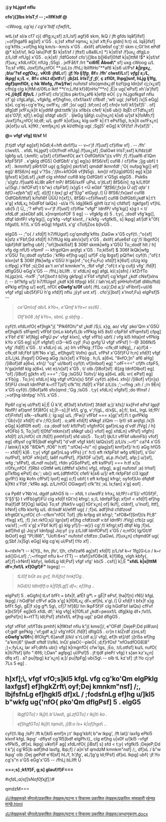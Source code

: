 **:j:y hLjgsf nflu**

**cfo\'j{\]lbs lrlsT;f -- ;+lIfKtdf @**

*-cWoog, cg\'ej / cg\'e\'ltdf cfwfl/t\_*

wtL{sf sl/a cf7 cj{ dflg;x¿sf\] z/L/sf\] agf}6 skm, lkQ / jft gfds
lqåf\]ifsf\] ;+of\]hgaf6 ag\]sf\] x\'G5 . s;}sf xftsf rqmx¿ s;}sf xft;Fu
gldn\] h:t} oL lqå\]ifsf\] cg\'kflts ;+of\]hg klg km/s--km/s x\'G5 .
dxlif{ afUe6sf cg\';f/ skm c;Gt\'lnt ePdf @\* k\|sf/sf, lkQ lalu\|Pdf
\$) k\|sf/sf / jftsf\] u8a8Ln\] \*) k\|sf/sf /f\]ux¿ dfgjLo z/L/df
nfUg\] x\'G5 . o;k\|sf/ ;fdfGotof cfo\'j{\]lbs b\[li6sf\]0fdf k\|s\[lttM
!\$\* k\|sf/sf /f\]ux¿ xfdLnfO{ nfUg ;S5g\\ . jxfFåf/f /lrt **"ci6fË
Åbod\\"** sf\] uxg cWoog u/L To;sf vf6L Joxf\]/fx¿nfO{ **:juL{o /fhLj
lblIftHo\"**af6 k\|s6 ul/Psf ***k\|jrgx¿***, **;b\\u\'?sf *egfOx¿***,
**vKt8 :jfdL**sf\] ***:jf:Yo lj1fg***, **8f= /fh\' clwsf/L**sf\]
***vfg\] s;/L, lkpg\] s;/L \<***, **8f= chLt d\]xtf**sf\] ***:jb\]zL
lrlsT;f ;f/***, **ç zflGt, lhpg\]snf, hLjg lj1fg, dgf\]qmflGt, ç hk
Wofg, /fw\]/fw**\] nufotsf sfo{qmdx¿df bzf{pg ldn\]sf cj;/x¿sf\] cfh{g
clg k\|ftM:d/0fLo lktf **t\'n;L/fd kf}8\]nHo\"**n\] ;Ë\|x ug{\'ePsf\]
xh\'/a\'jfsf\] ***\>L j}bfË 8fo/L*** / jxfFsf\] cfo\'j{\]lbs pkrf/x¿af6
k\|efljt eO{ :j:y hLjgofkgsf nflu cfˆg} cfgLafgL, vfgkfg, ef\]hgfno,
cfxf/laxf/ cflbdf ;\'wf/ ug{ ;lsFbf\] /x\]5 eGg\] s\]xL
cg\'ej÷cg\'e\'ltx¿ oxfFx¿ ;dIf ;\]o/ ug{\] ;bf;on\] of\] cfn\]v tof/
kf/\]sf\]5\' . of\] dfg\]df jxfFx¿k\|lt k\|ydtM gtd:tstfk\'j{s xflb{s
cfef/ k\|s6 ub{} lbjËt cfTdfx¿sf\] a}s\'07jf; xjf\];\\ eGg\] sfdgf
ub{5\' . ljleGg ljåfg\\ cu\|hx¿n\] k\|s6 u/\]sf k\|foMh;f\]
Joxf\]/fx¿nfO{ ld;df; u/L gofF k\|of\]ux¿ klg oxfF k\|:t\'t ePsf5g\\,
h;k\|lt oxfFx¿n\] :jk\|of\]u u/L k\|fKt ;\'emfjx¿n\] yk kl/dfh{g ug{
;Sg\]5\' eGg\] k\'0f{fzf /fv\]sf\]5\' .

**@=‍ vfgf vfg\] tl/sf** M

jf:tjdf vfgf eg\]sf\] hGdl;4÷hft dxf/f\]u -- v\~r\'jf /f\]usf\] cf}iflw
xf\] . -- /fh\' clwsf/L . xfdL hLjgsf\] cGt/fndf nfUg\] /f\]ux¿sf\]
;DalGwt lrlsT;ssf\] k/fdz{df lgbfg u/L l;kmfl/; u/\]sf\] cf}iflwnfO{
ax\'t OdfGbfl/k\"j{s vfP/ ;f\] /f\]uaf6 d\'lQm kfpF5f}F . x\'gklg dfG5\]
OdfGbf/ x\'g\] eg\]s} 8fS6/sf\] cufl8 / cf}iflw ;\]jg ubf{ t xf\] .
lkmnfsf\] pRrf/0f ug{ g;Sg\]n\] pkrf/sf\] qmddf lkmnfdf ;\'O{
nufpg\'kg{\] ef\] eg\]/ 8fS6/n\] eg\] v\'?Ss ;\'/jfn÷kfOG6 vf\]N5g\\ .
km\]l/ nf\]Ug\]dfG5\] eg\] k\|\]d ljjfxsf\] k\|\]dLsf\] ¿kdf clg xhfdsf
cufl8 klg OdfGbf/ x\'G5g\\ elgG5 . Psk6s ;\'s\]gfz /f\]uaf6 kLl8t aRrf
lnP/ 8fS6/sxfF uPsL o\'jtLsf\] 8fS6/n\] :tg k/LIf0f u/\]5g\\ / tkfOFsf\]
t b\"w} cfpFbf\] /x\]g5 t \<Û eGbf *"8fS6/;fx\]a Û of\] afa\' t
bfO÷efph\"sf\] xf\], d\]/f\] t lax\] g} ef'5}g"* elGyg\\ /\] Û
8fS6/;fx\]asf cufl8 OdfGbfl/tfsf\] k/fsfi6f ÛÛÛ h\]xf\];\\,
8fS6/÷cf}iflwsf\] cufl8 OdfGbf/¿kdf k\|:t\'t x\'g\] xfdLx¿ hGdFbf lalQs}
-sl/a !% ldg\]6kl5 gjhft lzz\'n\] cfdfsf\] :tgkfgsf\] vf\]hL ub{5 /\]
Û\_ ;\'? ePsf\] v\~r\'jf /f\]usf\] cf}iflw "vfgf" ldnfP/ vfg\'kg{\] x}g
t \< t/ xfdLdf ;a}eGbf a9L x\]nrqm\\ofOF 5 eg\] -- vfgkfg d} 5 . t;y{,
;dodf vfg\'kg{\], dfqf ldnfP/ vfg\'kg{\], cg\'kfg -vfgf klxnf\_ / k/kfg
-vfgfkl5\_ s\] lkpg\] af/\]df k\"0f{ hfgsf/L h?/L x\'G5 eGg\] hfgsf/L
x\'g\' cTofjZos b\]lvG5 .

elgG5 -- ;\"o{ / xfd\|f\] h7/flUgsf\] cg\'qmdfg\'kflts ;DaGw x\'G5
cyf{t\\ ;\"o{sf\] k\|sfz x\'Fbf;Dd xfd\|f\] h7/flUg klg aln/x\]sf\]
x\'G5 . dxlif{ afue6sf cg\';f/ lbgnfO{ lqbf\]ifdf ljefhg ubf{
;\"of{\]bokl5sf\] \$ 306f skmk\|wfg x\'G5Ù To;;dodf hlt / h\] vfg dg
nfU5 vfpmF -- kfrgzlQm anjfg\\ x\'G5 . To;kl5sf\] \$ 306f lkQk\|wfg
x\'G5Ù To;;dodf oyfzSo ;\'kfRo ef\]hg ug{\] u/f}F clg lbgsf\] pQ/fw{
cyf{t\\ ;\"of{:t klxn\]sf \$ 306f jftk\|wfg x\'G5Ù h\'ga\]nf
;\"o{;Fu;Fu} xfd\|f\] k\]6sf\] clUg klg c:tfpg\] x\'Fbf ;s\];Dd ax\'t
xn\'sf kmnkm\"n, ;fbf vfgf ;\"of{:t x\'g cufj} vfg\' /fd\|f\] dflgG5Ù
eGg\'x\'G5 -- /fhLj bLlIft . t/ xfdLn\] eg\] afgL kl/;s\]sfn\] / kfZrfTo
hLjgz}nL -hxfF ;\"of{\]bof:t b\]Vg gkfpg\] x\'Fbf vfgfsf\] cg\'kfgsf
¿kdf cNsf\]xlns /; -- bf?kfg u/\]/ h7/flUgsf ¿kdf k\]6 ttfpg} k5{ /
lah\'nLsf\] pHHofnf\]df dWo/ftd} ePklg ef\]hg u/\] eof\], nfO{
**cGwfg\'s/0f** ubf{ /ftL ca\]/;Dd a;\]/ vFlbnf\]÷ul/i6 vfgf vfg\]
ub{5f}FÙ h\'g xfd\|f\] nflu ;j{yf unt xf\] . cfo\'j{\]bsf\] x\'lnof;Fu}
elgPsf\]5 --

> *ce\'Qm\\of ab/L kYo+, e\'Qmf kYo+r ss{6\] .*
>
> *OIf\'b08 ;bf kYo+, sbnL g sbfrg ..*

cyf{t\\ xfdLnfO{ ef\]hgk\"j{ "Plk6fOh/"sf ¿kdf /S;L x}g, ao/ vfg\'
pko\'Qm x\'G5Ù ef\]hgkl5 sfFqmf\] vfFbf t}nLo kbfyfL{b vfPklg kl5 8sf/
cfpFbf sfFqmfsf\] cfpg\] x\'Fbf d\'6\' kf\]Ng\] ePgÙ pv\' vfgf klxn\],
vfgf vfFb} ubf{ / vfg kl5 hlta\]nf vfPklg kYo x\'G5 eg\] s\]/f vfgfsf\]
cl3--kl5 cyjf ;Fu} gvfg\'Ù vfgf vfPsf\] !--@ 306fkl5 vfg\' /fd\|f\]
x\'G5 . t/ xfdLn\] oL ;a} lrh vfPklg ;fTDo -cfk;df ldNg\]\_ / a}/f\]4
-cfk;df ldl;Fbf ljift\'No x\'g\]\_ ef\]hgsf\] Vofn} gu/L vfPsf x\'G5f}FÙ
h;n\] xfd\|f\] vfgf z/L/¿kL jfxgsf\] OGwg aGg ;ls/x\]sf\] x\'Fb}g . h;/L
a\]6«L "8«fO;\]n" af6 aHg\] /\]l8of\]df a\]6«L xfn\]/ "cg" ul/lbof\]
cyf{t\\ vf\]lnlbof\] eg\] ":ofF===" cfjfh cfpF5, h\'ga\]nfdf klg a\]6«L
vkt e}/x\]sf\] x\'G5 . t/ olb /\]l8of\]sf\] :6\]zg ldnfOlbof\] eg\]
"of\] /\]l8of\] g\]kfn xf\] ===" ;\'Gg ;lsG5Ù Toltv\]/ klg a\]6«L a9L
vr{ ePsf\] eg\] x\'Fb}g . To;}n\] xfdLn\] klg vfgf vfO/x\]s} 5f}F
cyf{t\\ a\]6«L xfn\]/ /\]l8of\] vf\]n\]s} 5f}FÙ clnslt ldnfPdf
k\~rtTTjsf\] cfk\"lt{ /fd\|f\] x\'Fbf z/Ll/s ;\';\~rfng ;xh / ;/n 9Ën\]
x\'G5 cyf{t\\ /\]l8of\]af6 sfo{qmd ;\'Gg ;lsG5 . t;y{ xfdLn\] vfgfsf\]
;do tflnsf / ;+of\]hg ldnfpg\' h?/L x\'G5 .

Pp6f cg\'ej ul/Psf\] k\|;Ë Û k\'if, df3sf\] kfxfl/nf\] 3fddf a;\]/
kfs\]/ kx\]Fnf ePsf lgpjf NofP/ af\]qmf 5f\]8fO{ s\];\|f--s\];\|f kf/L
g\'g, v\';f{gL, d/x§L, a\];f/, bxL, lrgL ld;fP/ cf}Fnfsf\] sfk--sfkaf6
/; lg:sg\] u/L ;fFw\]/ vfFbf === x\]g{\'xf\]:f\\ t gvfPklg ;\'Gb}v\]l/
xfd\|f\] d\'v /;fO;Sof\] . o;af6 xfd\|f\] sNkgf zlQm -- ljrf/ slt
anjfg\\ /x\]5 eGg\] k\|dfl0ft eof\] . ca ;dodf tof/ kfl/Psf\] vfgfnfO{
gaf\]nLsg d\'vdf /fVg\] / h\] vfOFb} 5, To;}sf\] t\[0fd\"ntkm{sf\] sNkgf
ub{} vfof\] eg\] xfdLn\] vfPsf\] vfgfn\] xfd\|f\] z/L/nfO{ clt /fd\|f\]
pmhf{sf\] sfd ub{5 . To;sf\] ljk/Lt vfFbf ulkmFb} vfof\] eg\] dflysf
cg\'R5\]bdf elgPsf\] "d\'vdf vfgf kbf{ lalQs}sf\] z/Ll/s ;\~rf/" ca?4
x\'G5 / latnk/\] k\]6 "8lDkª\\ ;fO6" h:tf\] ":sfOe\]\~h/" n\] glag\]sf\]
kmf\]xf\]/ h:t} aGg hfG5 -- xfd\|f\] k\]6 . t;y{ vfgf gaf\]nLsg vfPs}
j:t\' h:t} eft rkfpFbf wfg sf6\]sf\], s\'Go\' nufPsf\], bfOF xfn\]sf\],
la6f nufPsf\], /f\]kfOF u/\]sf\], aLp /fv\]sf\], afp;\] u/\]sf\], wfg
;\'sfPsf\], dLndf nu\]sf\], rfdn yGSofPsf\], eft ksfPsf\] === h:tf x/\]s
r/0fx¿nfO{ ;f\]Rb} cGttM wtL{dftfsf s\[kfn\] vfg\], nfpg\], a:g\]
nufotsf ;a} lrhsf\] pTkfbg ePsf\] dx;\'; ub{} wtL{dftfnfO{ cfef/ k\|s6
u/\]/ eft rkfpFbf cl3 lgpjf gvfP/} klg ‍¥ofn cfPsf\] lyof\] eg\] o;f\]
ubf{ t eft krfpg\] kfrg/; oyfof\]Uo dfqfdf k\|fKt x\'Fbf ;\'kfRo agL
z/L/nfO{ OGwgsf\] cfk\"lt{ ;xL lx;fan\] x\'g\] eof\] .

ca Pp6f v\'Nb\'nL dgdf pAhG5 ls -- xfdL t clwsfFz lrhx¿ ld;fP/÷d\'5\]/
vfG5f}F, 5\'§5\'§} t vfFb}gf}FÙ clg xfd\|f tGt\'n\] kfrg/; s;/L
ldnfpF5g\\ xf\]nf \< xfd\|f\] ef\]hg lha\|f\]df 5f\]Og\] lalQs} To;sf
:jfbkf/v ug{\] tGt\'x¿n\] of\] lk/f\], cldnf\], u\'lnof\], lttf\],
lrNnf\] cflb klxrfg u/L dl:tisdf kl/efiff ug{ / ;f\]xL adf\]lhd cfdfzosf
kfrgtGt\'x¿nfO{ cf--cfkm\"nfO{ Tof\] :jfb krfpg slt kfrg/;
"xfO8«f\]Snf\]l/s Pl;8" rflxg\] xf\], ;f\] ;lxt rkfO;s\]/ lgn\]sf\]
ef\]hg cfdfzodf v:bf ldnfP/ /fVg\] cfb\]z ug{ va/sf\] ;\~rf/ x\'g\]
x\'Fbf lk/f\] g} klg yf\]/}--w\]/} cg\';f/ kfrg/;sf\] dfqf klg ;f\]xL
adf\]lhd g} Joj:yf ldnfpg\] Joj:yf :j:y z/L/df ldnfOPsf\] x\'G5 / o;nfO{
lg/Gt/tf lbOof\] eg\] "Pl;l8l6", "Uofl:6«s" nufotsf cfdfzo ;DaGwL
/f\]ux¿n\] cfqmd0f ug{ g;Sbf /x\]5g\\ eGg\] klg cg\'ej ul/Psf\] tYo xf\]
.

k\~rdxfe\"t -- k\[YjL, hn, jfo\', t\]h, cfsfzaf6 ag\]sf\] xfd\|f\]
z/L/sf k\~r 1fg\]G›Lo / k\~r sd{\]G›Lsf\] ;\';\~rfngsf nflu k\~r tTTj --
sfaf{\]xfO8«\]8, k\|f\]l6g, vlgh kbfy{, af\];f\]÷lrNnf\] kbfy{, le6dLg
ldl;Psf\] vfgf vfg\' kb{5 . csf{\] k\|;Ë **"xfdL k\|s\[lttM df+;fxf/L
xf\]Ogf}F"** lsgeg\] --

> *tLI0f bGt as gvf, lhXjfof hnkfOg .*
>
> *hGd}t\] ldlntfIf:o k\|f0fLgf\] df+; ef\]lhg ..*

elgPsf\] 5 . eGgfn\] tLvf bfFt = bfx\|f, afËf gª\\ = gË\|f ePsf,
lha\|f\]n\] rf6\]/ kfgL lkpg\] / hGdFbf cfFvf aGb x\'g\] k\|f0fLx¿
df+;ef\]hL x\'g\\ /\] Û xfd\|f t bfx\|f x}g bfFt 5g\\, gË\|f x}g gª\\
5g\\, cf\]7 hf\]8\]/ hn lkpF5f}F clg hGdFbf lalQs} cfFvf x\]b{5f}F
eg\]kl5 xfdL df;\' klg vfg\] k\|f0fLsf ¿kdf÷peoxf/L dfg\]klg df+;fxf/L
gePsf\]n\] k\~rtTTj ldl;Psf\] zfsfxf/L ef\]hg ug{\' pQd dflgG5 .

vfgf vfFbf ;sf/fTds pmhf{ k\|flKtsf nflu k\"j{ kms{\]/, e\"OFdf
;DejeP;Dd pl8\\sn\] cf;gdf gePklg ;\'vf;gdf a;\]/ vfg\'nfO{ /fd\|f\]
dflgG5 . cr\]n t klZrdf z}nLsf\] **cGwfg\'s/0f**n\] 8fOlgª\\ 6\]andf
jl/kl/ s\'rL{df a;\]/ vfg\], ef\]h et\]/df :j\]rl5s ef\]hg "a\'km\]6"
ljlwdf xftdf l/sfkL lnO/ pleO{--pleO{ ;d;f\]rfOsf "nfOsdfOG8\]8"
;}+;fyLx¿ lar xFl;dhfs ub{} vfg\] k\|rngnfO{ cfw\'lgs, ;Eo, :t/Lotfsf\]
ku/L nufO{ k\|lti7fsf\] ljifo ":6f6; l;Dan" agfpg\] ul/Psf\]5 . jf:tjdf
pleP/ vfg\] t s\]an kz\'x¿n\] dfq xf\] . a? pu\|fpg\] kz\'x¿n\] a;\]/
pu\|fpFg\] ub{5g\\ -- olb tL kz\'sf\] :jf:Yo cj:yf 7Ls 5 eg\] .

h\]xf\];\\, vfgf vfO;s\]kl5 kfgL vfg cg\'ko\'Qm elgPklg laxfgsf\]
ef\]hgkZrft\\ oyf;Dej kmnkm\"nsf\] /;, lbjfsfnLg ef\]hgkl5 df\]xL /
;fodsfnLg ef\]hg u/\]kl5 b\"wkfg ug{\'nfO{ pko\'Qm dflgPsf\] 5 . elgG5
--

> *lbgfGTo\] r lkj\]t\\ b\'Uwd\\, gLzfGTo\] r lkj\]t\\ ko .*
>
> *ef\]hgfGTo\] lkj\]t\\ tqmd\\, j}B:o ls+ k\|of\]hgd\\ ..*

cyf{t\\ lbg ;lsP/ /ft k/\]kl5 emf\]n j:t\' lkpg\'kbf{ b\"w lkpg\', /ft
lat\]/ laxfg ePkl5 klxnf kfgL lkpg\' -dflysf cg\'R5\]bdf elgPh:t}\_ clg
ef\]hg u\|x0f u/\]kl5 -vfgf vfPkl5\_ df\]xL lkpg\] u¥of}F ag\] xfdLnfO{
j}Bsf\] s\] sfd \< t;y{ vfgfkl5 ;DejeP;Dd t k\"j{ cg\'R5\]b adf\]lhd
laxfg, lbp;f\] / a\]n\'sf qmdzM kmnkm\"nsf\] /;, df\]xL / b\"w lkpg\'
olb ;Dej gePdf e\'6\]sf\] hL/f, h\'jfg\', aL/\]g\'g ld;fPsf\] df\]xL
lkpg\] ubf{ :jf:Yo cg\'s\"n x\'G5 eGg\'x\'G5 -- /fhLj bLlIft Û

**===;s\] ;kf/f}F, g;s\] glauf/f}F===**

*#xfdL;a}sf\]sNof0fxjf\];\\#*

qmdzM===

[ॐ/लेखहरूको सँगालो/प्रकाशित लेखहरू/घटना र विचारमा प्रकाशित लेखहरू/प्रकृतितः
मांसाहारी रहेनछ
मान्छे.html](ॐ/लेखहरूको%20सँगालो/प्रकाशित%20लेखहरू/घटना%20र%20विचारमा%20प्रकाशित%20लेखहरू/प्रकृतितः%20मांसाहारी%20रहेनछ%20मान्छे.html)

[ॐ/लेखहरूको सँगालो/प्रकाशित लेखहरू/घटना र विचारमा प्रकाशित
लेखहरू/अन्धानुकरण.docx](ॐ/लेखहरूको%20सँगालो/प्रकाशित%20लेखहरू/घटना%20र%20विचारमा%20प्रकाशित%20लेखहरू/अन्धानुकरण.docx)
